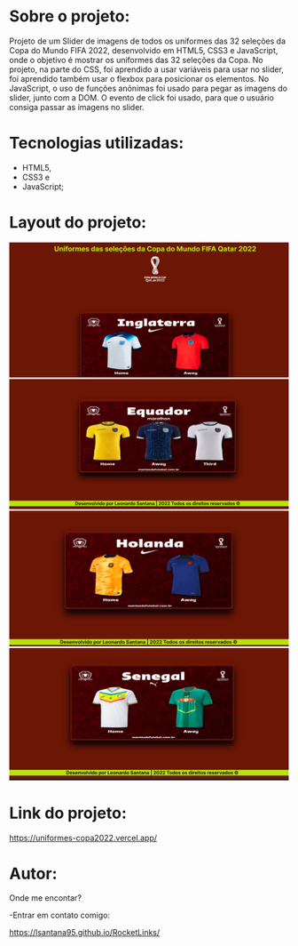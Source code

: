 # Sobre o projeto:

Projeto de um Slider de imagens de todos os uniformes das 32 seleções da Copa do Mundo FIFA 2022,  desenvolvido em HTML5, CSS3 e JavaScript, onde o objetivo é mostrar os uniformes das 32 seleções da Copa. No projeto, na parte do CSS, foi aprendido a usar variáveis para usar no slider, foi aprendido também usar o flexbox para posicionar os elementos. No JavaScript, o uso de funções anõnimas foi usado para pegar as imagens do slider, junto com a DOM. O evento de click foi usado, para que o usuário consiga passar as imagens no slider.

# Tecnologias utilizadas:

- HTML5,
- CSS3 e 
- JavaScript;

# Layout do projeto:

<img src="./projeto-img/img1.png">
<img src="./projeto-img/img2.png">
<img src="./projeto-img/img3.png">
<img src="./projeto-img/img4.png">

# Link do projeto:

https://uniformes-copa2022.vercel.app/


# Autor:

Onde me encontar?

-Entrar em contato comigo:

https://lsantana95.github.io/RocketLinks/
